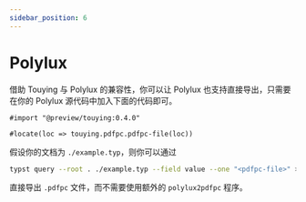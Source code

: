 ```yaml
---
sidebar_position: 6
---
```


# Polylux

借助 Touying 与 Polylux 的兼容性，你可以让 Polylux 也支持直接导出，只需要在你的 Polylux 源代码中加入下面的代码即可。

```
#import "@preview/touying:0.4.0"

#locate(loc => touying.pdfpc.pdfpc-file(loc))
```

假设你的文档为 `./example.typ`，则你可以通过

```sh
typst query --root . ./example.typ --field value --one "<pdfpc-file>" > ./example.pdfpc
```

直接导出 `.pdfpc` 文件，而不需要使用额外的 `polylux2pdfpc` 程序。